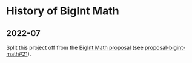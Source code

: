 # History of BigInt Math

## 2022-07
Split this project off from the [BigInt Math proposal][] (see [proposal-bigint-math#21][]).

[BigInt Math proposal]: https://github.com/tc39/proposal-bigint-math/

[proposal-bigint-math#21]: https://github.com/tc39/proposal-bigint-math/issues/21
